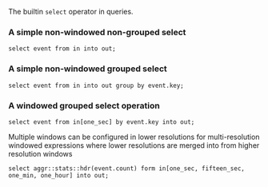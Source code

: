 
The builtin `select` operator in queries.

### A simple non-windowed non-grouped select

```tremor
select event from in into out;
```

### A simple non-windowed grouped select

```tremor
select event from in into out group by event.key;
```

### A windowed grouped select operation

```tremor
select event from in[one_sec] by event.key into out;
```

Multiple windows can be configured in lower resolutions
for multi-resolution windowed expressions where lower
resolutions are merged into from higher resolution windows

```tremor
select aggr::stats::hdr(event.count) form in[one_sec, fifteen_sec, one_min, one_hour] into out;
```

